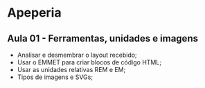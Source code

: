 # Apeperia

## Aula 01 - Ferramentas, unidades e imagens

- Analisar e desmembrar o layout recebido;
- Usar o EMMET para criar blocos de código HTML;
- Usar as unidades relativas REM e EM;
- Tipos de imagens e SVGs;
